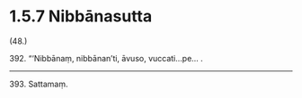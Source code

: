 

# 1.5.7 Nibbānasutta




(48.)

392\. “‘Nibbānaṃ, nibbānan’ti, āvuso, vuccati…pe… .

---

393\. Sattamaṃ.





